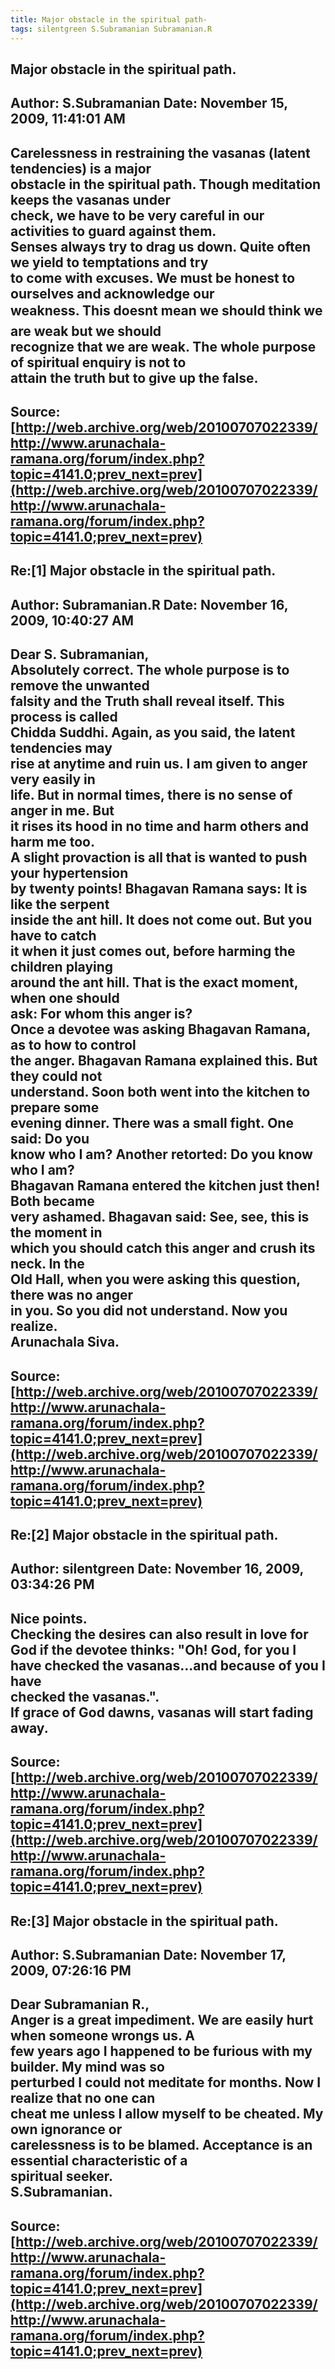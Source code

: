 ```yaml
--- 
title: Major obstacle in the spiritual path-   
tags: silentgreen S.Subramanian Subramanian.R  
---  
```

## Major obstacle in the spiritual path.  
Author: S.Subramanian       Date: November 15, 2009, 11:41:01 AM  
---  
Carelessness in restraining the vasanas (latent tendencies) is a major  
obstacle in the spiritual path. Though meditation keeps the vasanas under  
check, we have to be very careful in our activities to guard against them.  
Senses always try to drag us down. Quite often we yield to temptations and try  
to come with excuses. We must be honest to ourselves and acknowledge our  
weakness. This doesnt mean we should think we are weak but we should  
recognize that we are weak. The whole purpose of spiritual enquiry is not to  
attain the truth but to give up the false.
 ---  
Source:[http://web.archive.org/web/20100707022339/http://www.arunachala-ramana.org/forum/index.php?topic=4141.0;prev_next=prev](http://web.archive.org/web/20100707022339/http://www.arunachala-ramana.org/forum/index.php?topic=4141.0;prev_next=prev)   
---  

## Re:[1] Major obstacle in the spiritual path.  
Author: Subramanian.R       Date: November 16, 2009, 10:40:27 AM  
---  
Dear S. Subramanian,   
Absolutely correct. The whole purpose is to remove the unwanted   
falsity and the Truth shall reveal itself. This process is called   
Chidda Suddhi. Again, as you said, the latent tendencies may   
rise at anytime and ruin us. I am given to anger very easily in   
life. But in normal times, there is no sense of anger in me. But   
it rises its hood in no time and harm others and harm me too.   
A slight provaction is all that is wanted to push your hypertension   
by twenty points! Bhagavan Ramana says: It is like the serpent   
inside the ant hill. It does not come out. But you have to catch   
it when it just comes out, before harming the children playing   
around the ant hill. That is the exact moment, when one should   
ask: For whom this anger is?   
Once a devotee was asking Bhagavan Ramana, as to how to control   
the anger. Bhagavan Ramana explained this. But they could not   
understand. Soon both went into the kitchen to prepare some   
evening dinner. There was a small fight. One said: Do you   
know who I am? Another retorted: Do you know who I am?   
Bhagavan Ramana entered the kitchen just then! Both became   
very ashamed. Bhagavan said: See, see, this is the moment in   
which you should catch this anger and crush its neck. In the   
Old Hall, when you were asking this question, there was no anger   
in you. So you did not understand. Now you realize.   
Arunachala Siva.
 ---  
Source:[http://web.archive.org/web/20100707022339/http://www.arunachala-ramana.org/forum/index.php?topic=4141.0;prev_next=prev](http://web.archive.org/web/20100707022339/http://www.arunachala-ramana.org/forum/index.php?topic=4141.0;prev_next=prev)   
---  

## Re:[2] Major obstacle in the spiritual path.  
Author: silentgreen         Date: November 16, 2009, 03:34:26 PM  
---  
Nice points.   
Checking the desires can also result in love for God if the devotee thinks: "Oh! God, for you I have checked the vasanas...and because of you I have  
checked the vasanas.".   
If grace of God dawns, vasanas will start fading away.
 ---  
Source:[http://web.archive.org/web/20100707022339/http://www.arunachala-ramana.org/forum/index.php?topic=4141.0;prev_next=prev](http://web.archive.org/web/20100707022339/http://www.arunachala-ramana.org/forum/index.php?topic=4141.0;prev_next=prev)   
---  

## Re:[3] Major obstacle in the spiritual path.  
Author: S.Subramanian       Date: November 17, 2009, 07:26:16 PM  
---  
Dear Subramanian R.,   
 Anger is a great impediment. We are easily hurt when someone wrongs us. A  
few years ago I happened to be furious with my builder. My mind was so  
perturbed I could not meditate for months. Now I realize that no one can  
cheat me unless I allow myself to be cheated. My own ignorance or  
carelessness is to be blamed. Acceptance is an essential characteristic of a  
spiritual seeker.   
S.Subramanian.
 ---  
Source:[http://web.archive.org/web/20100707022339/http://www.arunachala-ramana.org/forum/index.php?topic=4141.0;prev_next=prev](http://web.archive.org/web/20100707022339/http://www.arunachala-ramana.org/forum/index.php?topic=4141.0;prev_next=prev)   
---  

